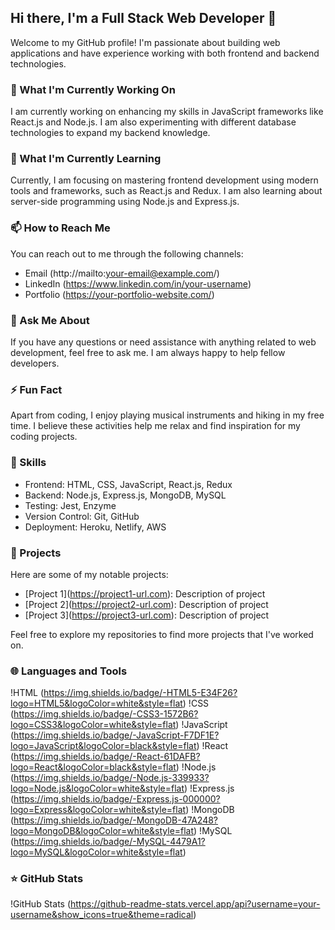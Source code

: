 ## Hi there, I'm a Full Stack Web Developer 👋

Welcome to my GitHub profile! I'm passionate about building web applications and have experience working with both frontend and backend technologies.

### 🔭 What I'm Currently Working On
I am currently working on enhancing my skills in JavaScript frameworks like React.js and Node.js. I am also experimenting with different database technologies to expand my backend knowledge.

### 🌱 What I'm Currently Learning
Currently, I am focusing on mastering frontend development using modern tools and frameworks, such as React.js and Redux. I am also learning about server-side programming using Node.js and Express.js.

### 📫 How to Reach Me
You can reach out to me through the following channels:
- Email (http://mailto:your-email@example.com/)
- LinkedIn (https://www.linkedin.com/in/your-username)
- Portfolio (https://your-portfolio-website.com/)

### 💬 Ask Me About
If you have any questions or need assistance with anything related to web development, feel free to ask me. I am always happy to help fellow developers.

### ⚡️ Fun Fact
Apart from coding, I enjoy playing musical instruments and hiking in my free time. I believe these activities help me relax and find inspiration for my coding projects.

### 🚀 Skills
- Frontend: HTML, CSS, JavaScript, React.js, Redux
- Backend: Node.js, Express.js, MongoDB, MySQL
- Testing: Jest, Enzyme
- Version Control: Git, GitHub
- Deployment: Heroku, Netlify, AWS

### 📝 Projects
Here are some of my notable projects:
- [Project 1\](https://project1-url.com): Description of project
- [Project 2\](https://project2-url.com): Description of project
- [Project 3\](https://project3-url.com): Description of project

Feel free to explore my repositories to find more projects that I've worked on.

### 🌐 Languages and Tools
!HTML (https://img.shields.io/badge/-HTML5-E34F26?logo=HTML5&logoColor=white&style=flat)
!CSS (https://img.shields.io/badge/-CSS3-1572B6?logo=CSS3&logoColor=white&style=flat)
!JavaScript (https://img.shields.io/badge/-JavaScript-F7DF1E?logo=JavaScript&logoColor=black&style=flat)
!React (https://img.shields.io/badge/-React-61DAFB?logo=React&logoColor=black&style=flat)
!Node.js (https://img.shields.io/badge/-Node.js-339933?logo=Node.js&logoColor=white&style=flat)
!Express.js (https://img.shields.io/badge/-Express.js-000000?logo=Express&logoColor=white&style=flat)
!MongoDB (https://img.shields.io/badge/-MongoDB-47A248?logo=MongoDB&logoColor=white&style=flat)
!MySQL (https://img.shields.io/badge/-MySQL-4479A1?logo=MySQL&logoColor=white&style=flat)

### ⭐️ GitHub Stats
!GitHub Stats (https://github-readme-stats.vercel.app/api?username=your-username&show_icons=true&theme=radical)

